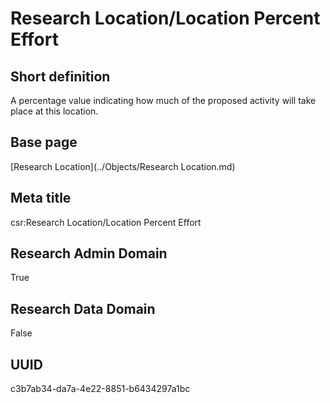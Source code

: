 # Research Location/Location Percent Effort
## Short definition
A percentage value indicating how much of the proposed activity will take place at this location.
## Base page
[Research Location](../Objects/Research Location.md)
## Meta title
csr:Research Location/Location Percent Effort
## Research Admin Domain
True
## Research Data Domain
False
## UUID
c3b7ab34-da7a-4e22-8851-b6434297a1bc

